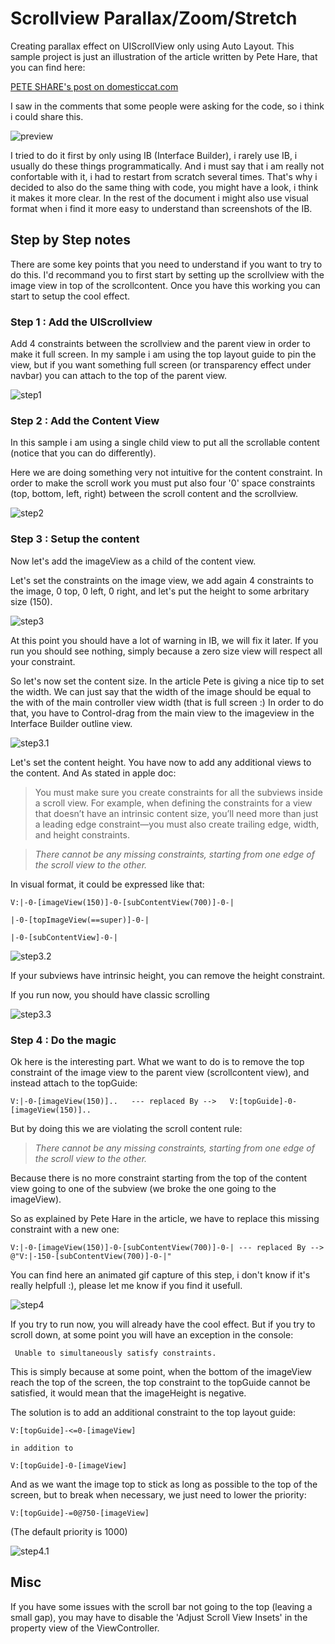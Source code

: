 Scrollview Parallax/Zoom/Stretch
================

Creating parallax effect on UIScrollView only using Auto Layout.
This sample project is just an illustration of the article written by Pete Hare, that you can find here:

[PETE SHARE's post on domesticcat.com](http://blog.domesticcat.com.au/ios/2014/03/19/creating-parallax-effect-on-uiscrollview-using-simple-constraints/)

I saw in the comments that some people were asking for the code, so i think i could share this.

![preview](capture.gif "Preview")

I tried to do it first by only using IB (Interface Builder), i rarely use IB, i usually do these things programmatically.
And i must say that i am really not confortable with it, i had to restart from scratch several times. That's why i decided to also do the same thing with code, you might have a look, i think it makes it more clear.
In the rest of the document i might also use visual format when i find it more easy to understand than screenshots of the IB.

## Step by Step notes

There are some key points that you need to understand if you want to try to do this.
I'd recommand you to first start by setting up the scrollview with the image view in top of the scrollcontent.
Once you have this working you can start to setup the cool effect.

### Step 1 : Add the UIScrollview 

Add 4 constraints between the scrollview and the parent view in order to make it full screen.
In my sample i am using the top layout guide to pin the view, but if you want something full screen (or transparency effect under navbar) you can attach to the top of the parent view.

 ![step1](step1.png "Step 1")


### Step 2 : Add the Content View

In this sample i am using a single child view to put all the scrollable content (notice that you can do differently).

Here we are doing something very not intuitive for the content constraint.
In order to make the scroll work you must put also four '0' space constraints (top, bottom, left, right) between the scroll content and the scrollview.

![step2](contentView.gif "Step 2")

### Step 3 : Setup the content

Now let's add the imageView as a child of the content view.

Let's set the constraints on the image view, we add again 4 constraints to the image, 0 top, 0 left, 0 right, and let's put the height to some arbritary size (150).

![step3](step3.gif "Step 3")

At this point you should have a lot of warning in IB, we will fix it later.
If you run you should see nothing, simply because a zero size view will respect all your constraint.

So let's now set the content size.
In the article Pete is giving a nice tip to set the width. We can just say that the width of the image should be equal to the with of the main controller view width (that is full screen :)
In order to do that, you have to Control-drag from the main view to the imageview in the Interface Builder outline view.


![step3.1](step3.1.gif "Step 3.1")

Let's set the content height.
You have now to add any additional views to the content.
And As stated in apple doc:
> You must make sure you create constraints for all the subviews inside a scroll view. For example, when defining the constraints for a view that doesn’t have an intrinsic content size, you’ll need more than just a leading edge 
> constraint—you must also create trailing edge, width, and height constraints. 

> *There cannot be any missing constraints, starting from one edge of the scroll view to the other.*

In visual format, it could be expressed like that:

    V:|-0-[imageView(150)]-0-[subContentView(700)]-0-|
    
    |-0-[topImageView(==super)]-0-|

    |-0-[subContentView]-0-|

![step3.2](step3.2.gif "Fully define the content size")

If your subviews have intrinsic height, you can remove the height constraint.

If you run now, you should have classic scrolling

![step3.3](step3.3.gif "Classic scroll")



### Step 4 : Do the magic

Ok here is the interesting part.
What we want to do is to remove the top constraint of the image view to the parent view (scrollcontent view), and instead attach to the topGuide:

    V:|-0-[imageView(150)]..   --- replaced By -->   V:[topGuide]-0-[imageView(150)]..

But by doing this we are violating the scroll content rule:

> *There cannot be any missing constraints, starting from one edge of the scroll view to the other.*

Because there is no more constraint starting from the top of the content view going to one of the subview (we broke the one going to the imageView).

So as explained by Pete Hare in the article, we have to replace this missing constraint with a new one:

    V:|-0-[imageView(150)]-0-[subContentView(700)]-0-| --- replaced By --> @"V:|-150-[subContentView(700)]-0-|"

You can find here an animated gif capture of this step, i don't know if it's really helpfull :), please let me know if you find it usefull.


![step4](step4.gif "Final setup")

If you try to run now, you will already have the cool effect.
But if you try to scroll down, at some point you will have an exception in the console:

     Unable to simultaneously satisfy constraints.

This is simply because at some point, when the bottom of the imageView reach the top of the screen, the top constraint to the topGuide cannot be satisfied, it would mean that the imageHeight is negative.

The solution is to add an additional constraint to the top layout guide:
   
    V:[topGuide]-<=0-[imageView]

    in addition to

    V:[topGuide]-0-[imageView]

And as we want the image top to stick as long as possible to the top of the screen, but to break when necessary, we just need to lower the priority:

    V:[topGuide]-=0@750-[imageView]

(The default priority is 1000)


![step4.1](step4.1.gif "Fix the statisfy error")

## Misc

If you have some issues with the scroll bar not going to the top (leaving a small gap), you may have to disable the 'Adjust Scroll View Insets' in the property view of the ViewController. 

